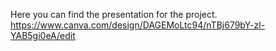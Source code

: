 Here you can find the presentation for the project.
https://www.canva.com/design/DAGEMoLtc94/nTBj679bY-zl-YAB5gi0eA/edit
